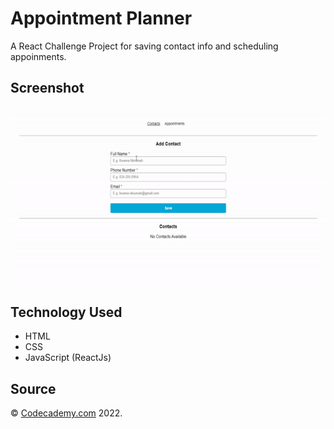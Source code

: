 # Appointment Planner

A React Challenge Project for saving contact info and scheduling appoinments.

## Screenshot

![Appointment Planner](./screenshot.gif)

## Technology Used

- HTML
- CSS
- JavaScript (ReactJs)

## Source

&copy; [Codecademy.com](https://codecademy.com) 2022.
